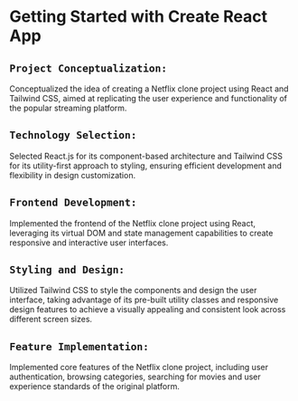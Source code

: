 # Getting Started with Create React App

## `Project Conceptualization: `
Conceptualized the idea of creating a Netflix clone project using React and Tailwind CSS, aimed at replicating the user experience and functionality of the popular streaming platform.

## `Technology Selection: `
Selected React.js for its component-based architecture and Tailwind CSS for its utility-first approach to styling, ensuring efficient development and flexibility in design customization.

## `Frontend Development: `
Implemented the frontend of the Netflix clone project using React, leveraging its virtual DOM and state management capabilities to create responsive and interactive user interfaces.

## `Styling and Design:`
Utilized Tailwind CSS to style the components and design the user interface, taking advantage of its pre-built utility classes and responsive design features to achieve a visually appealing and consistent look across different screen sizes.

## `Feature Implementation:  `
Implemented core features of the Netflix clone project, including user authentication, browsing categories, searching for movies and  user experience standards of the original platform.


